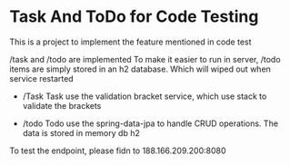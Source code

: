# Task And ToDo for Code Testing

This is a project to implement the feature mentioned in code test

/task and /todo are implemented
To make it easier to run in server, /todo items are simply stored in an h2 database. Which will wiped out when service restarted

* /Task
Task use the validation bracket service, which use stack to validate the brackets

* /todo
Todo use the spring-data-jpa to handle CRUD operations. The data is stored in memory db h2

To test the endpoint, please fidn to 188.166.209.200:8080
